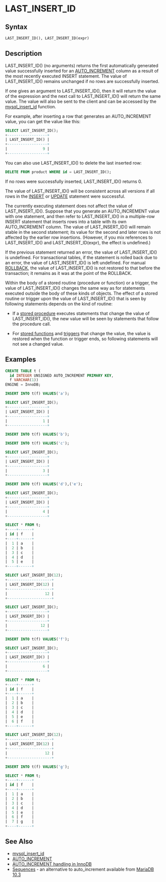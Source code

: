 # LAST_INSERT_ID

## Syntax

```sql
LAST_INSERT_ID(), LAST_INSERT_ID(expr)
```

## Description

LAST_INSERT_ID() (no arguments) returns
the first automatically generated value successfully inserted for an
[AUTO_INCREMENT](/columns-storage-engines-and-plugins/data-types/auto_increment) column as a result of the most recently executed INSERT
statement. The value of LAST_INSERT_ID() remains unchanged if no rows
are successfully inserted.

If one gives an argument to LAST_INSERT_ID(), then it will return the value of the expression and
the next call to LAST_INSERT_ID() will return the same value. The value will also be sent to the client
and can be accessed by the [mysql_insert_id](/kb/en/mysql_insert_id/) function.

For example, after inserting a row that generates an AUTO_INCREMENT
value, you can get the value like this:

```sql
SELECT LAST_INSERT_ID();
+------------------+
| LAST_INSERT_ID() |
+------------------+
|                9 |
+------------------+
```

You can also use LAST_INSERT_ID() to delete the last inserted row:

```sql
DELETE FROM product WHERE id = LAST_INSERT_ID();
```

If no rows were successfully inserted, LAST_INSERT_ID() returns 0.

The value of LAST_INSERT_ID() will be consistent across all versions
if all rows in the [INSERT](/sql-statements-structure/sql-statements/data-manipulation/inserting-loading-data/insert) or [UPDATE](/sql-statements-structure/sql-statements/data-manipulation/changing-deleting-data/update) statement were successful.

The currently executing statement does not affect the value of
LAST_INSERT_ID(). Suppose that you generate an AUTO_INCREMENT value
with one statement, and then refer to LAST_INSERT_ID() in a
multiple-row INSERT statement that inserts rows into a table with its
own AUTO_INCREMENT column. The value of LAST_INSERT_ID() will remain
stable in the second statement; its value for the second and later
rows is not affected by the earlier row insertions. (However, if you
mix references to LAST_INSERT_ID() and LAST_INSERT_ID(expr), the
effect is undefined.)

If the previous statement returned an error, the value of
LAST_INSERT_ID() is undefined. For transactional tables, if the
statement is rolled back due to an error, the value of
LAST_INSERT_ID() is left undefined. For manual [ROLLBACK](/sql-statements-structure/sql-statements/transactions/rollback), the value of
LAST_INSERT_ID() is not restored to that before the transaction; it
remains as it was at the point of the ROLLBACK.

Within the body of a stored routine (procedure or function) or a
trigger, the value of LAST_INSERT_ID() changes the same way as for
statements executed outside the body of these kinds of objects. The
effect of a stored routine or trigger upon the value of
LAST_INSERT_ID() that is seen by following statements depends on the
kind of routine:

- If a [stored procedure](/programming-customizing-mariadb/stored-routines/stored-procedures) executes statements that change the value of LAST_INSERT_ID(), the new value will be seen by statements that follow the procedure call.

- For [stored functions](/programming-customizing-mariadb/stored-routines/stored-functions) and [triggers](/programming-customizing-mariadb/triggers-events/triggers) that change the value, the value is restored when the function or trigger ends, so following statements will not see a changed value.

## Examples

```sql
CREATE TABLE t (
  id INTEGER UNSIGNED AUTO_INCREMENT PRIMARY KEY, 
  f VARCHAR(1)) 
ENGINE = InnoDB;

INSERT INTO t(f) VALUES('a');

SELECT LAST_INSERT_ID();
+------------------+
| LAST_INSERT_ID() |
+------------------+
|                1 |
+------------------+

INSERT INTO t(f) VALUES('b');

INSERT INTO t(f) VALUES('c');

SELECT LAST_INSERT_ID();
+------------------+
| LAST_INSERT_ID() |
+------------------+
|                3 |
+------------------+

INSERT INTO t(f) VALUES('d'),('e');

SELECT LAST_INSERT_ID();
+------------------+
| LAST_INSERT_ID() |
+------------------+
|                4 |
+------------------+

SELECT * FROM t;
+----+------+
| id | f    |
+----+------+
|  1 | a    |
|  2 | b    |
|  3 | c    |
|  4 | d    |
|  5 | e    |
+----+------+

SELECT LAST_INSERT_ID(12);
+--------------------+
| LAST_INSERT_ID(12) |
+--------------------+
|                 12 |
+--------------------+

SELECT LAST_INSERT_ID();
+------------------+
| LAST_INSERT_ID() |
+------------------+
|               12 |
+------------------+

INSERT INTO t(f) VALUES('f');

SELECT LAST_INSERT_ID();
+------------------+
| LAST_INSERT_ID() |
+------------------+
|                6 |
+------------------+

SELECT * FROM t;
+----+------+
| id | f    |
+----+------+
|  1 | a    |
|  2 | b    |
|  3 | c    |
|  4 | d    |
|  5 | e    |
|  6 | f    |
+----+------+

SELECT LAST_INSERT_ID(12);
+--------------------+
| LAST_INSERT_ID(12) |
+--------------------+
|                 12 |
+--------------------+

INSERT INTO t(f) VALUES('g');

SELECT * FROM t;
+----+------+
| id | f    |
+----+------+
|  1 | a    |
|  2 | b    |
|  3 | c    |
|  4 | d    |
|  5 | e    |
|  6 | f    |
|  7 | g    |
+----+------+
```

## See Also

- [mysql_insert_id](/kb/en/mysql_insert_id/)
- [AUTO_INCREMENT](/columns-storage-engines-and-plugins/data-types/auto_increment)
- [AUTO_INCREMENT handling in InnoDB](/columns-storage-engines-and-plugins/storage-engines/innodb/auto_increment-handling-in-innodb)
- [Sequences](/sql-statements-structure/sequences) - an alternative to auto_increment available from [MariaDB 10.3](/kb/en/what-is-mariadb-103/)